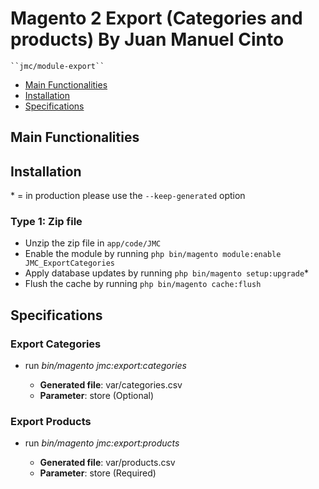 # Magento 2 Export (Categories and products) By Juan Manuel Cinto

    ``jmc/module-export``

 - [Main Functionalities](#markdown-header-main-functionalities)
 - [Installation](#markdown-header-installation)
 - [Specifications](#markdown-header-specifications)


## Main Functionalities


## Installation
\* = in production please use the `--keep-generated` option

### Type 1: Zip file

 - Unzip the zip file in `app/code/JMC`
 - Enable the module by running `php bin/magento module:enable JMC_ExportCategories`
 - Apply database updates by running `php bin/magento setup:upgrade`\*
 - Flush the cache by running `php bin/magento cache:flush`


## Specifications

### Export Categories

 - run *bin/magento jmc:export:categories* <store-id>
   - **Generated file**: var/categories.csv
   - **Parameter**: store (Optional)


### Export Products

 - run *bin/magento jmc:export:products* <store-id>
	- **Generated file**: var/products.csv
   - **Parameter**: store (Required)
